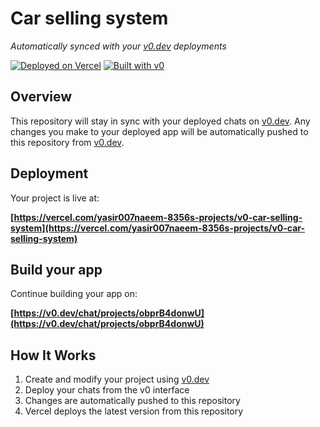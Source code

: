 # Car selling system

*Automatically synced with your [v0.dev](https://v0.dev) deployments*

[![Deployed on Vercel](https://img.shields.io/badge/Deployed%20on-Vercel-black?style=for-the-badge&logo=vercel)](https://vercel.com/yasir007naeem-8356s-projects/v0-car-selling-system)
[![Built with v0](https://img.shields.io/badge/Built%20with-v0.dev-black?style=for-the-badge)](https://v0.dev/chat/projects/obprB4donwU)

## Overview

This repository will stay in sync with your deployed chats on [v0.dev](https://v0.dev).
Any changes you make to your deployed app will be automatically pushed to this repository from [v0.dev](https://v0.dev).

## Deployment

Your project is live at:

**[https://vercel.com/yasir007naeem-8356s-projects/v0-car-selling-system](https://vercel.com/yasir007naeem-8356s-projects/v0-car-selling-system)**

## Build your app

Continue building your app on:

**[https://v0.dev/chat/projects/obprB4donwU](https://v0.dev/chat/projects/obprB4donwU)**

## How It Works

1. Create and modify your project using [v0.dev](https://v0.dev)
2. Deploy your chats from the v0 interface
3. Changes are automatically pushed to this repository
4. Vercel deploys the latest version from this repository